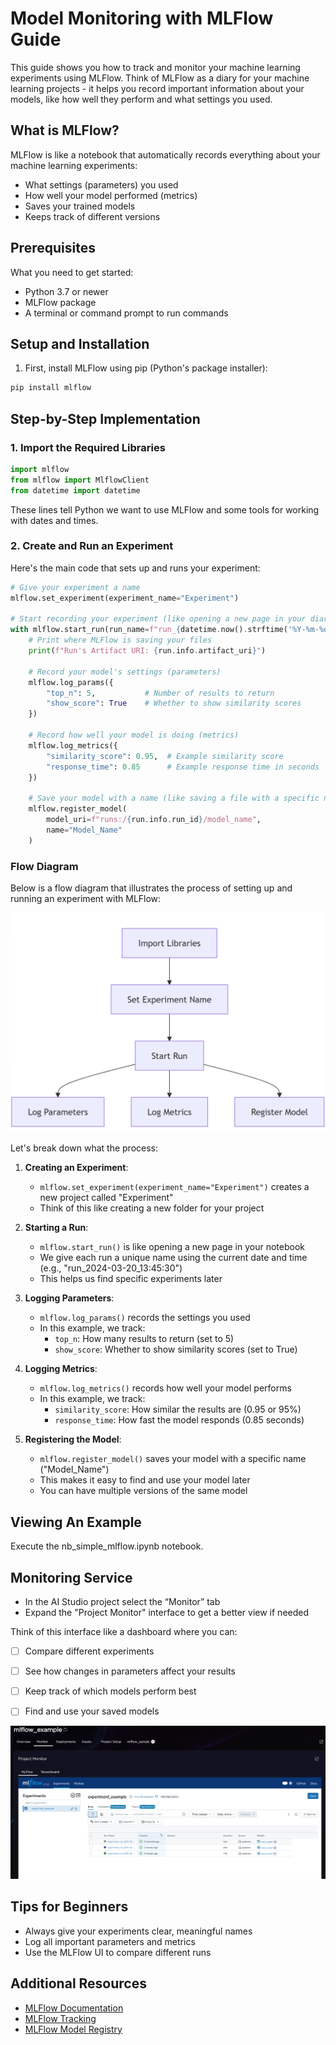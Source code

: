 # Model Monitoring with MLFlow Guide

This guide shows you how to track and monitor your machine learning experiments using MLFlow. Think of MLFlow as a diary for your machine learning projects - it helps you record important information about your models, like how well they perform and what settings you used.

## What is MLFlow?
MLFlow is like a notebook that automatically records everything about your machine learning experiments:
- What settings (parameters) you used
- How well your model performed (metrics)
- Saves your trained models
- Keeps track of different versions

## Prerequisites

What you need to get started:
- Python 3.7 or newer
- MLFlow package
- A terminal or command prompt to run commands

## Setup and Installation

1. First, install MLFlow using pip (Python's package installer):
```python
pip install mlflow
```

## Step-by-Step Implementation

### 1. Import the Required Libraries
```python
import mlflow
from mlflow import MlflowClient
from datetime import datetime
```
These lines tell Python we want to use MLFlow and some tools for working with dates and times.

### 2. Create and Run an Experiment

Here's the main code that sets up and runs your experiment:

```python
# Give your experiment a name
mlflow.set_experiment(experiment_name="Experiment")

# Start recording your experiment (like opening a new page in your diary)
with mlflow.start_run(run_name=f"run_{datetime.now().strftime('%Y-%m-%d_%H:%M:%S')}") as run:
    # Print where MLFlow is saving your files
    print(f"Run's Artifact URI: {run.info.artifact_uri}")
    
    # Record your model's settings (parameters)
    mlflow.log_params({
        "top_n": 5,           # Number of results to return
        "show_score": True    # Whether to show similarity scores
    })
    
    # Record how well your model is doing (metrics)
    mlflow.log_metrics({
        "similarity_score": 0.95,  # Example similarity score
        "response_time": 0.85      # Example response time in seconds
    })
    
    # Save your model with a name (like saving a file with a specific name)
    mlflow.register_model(
        model_uri=f"runs:/{run.info.run_id}/model_name", 
        name="Model_Name"
    )
```

### Flow Diagram

Below is a flow diagram that illustrates the process of setting up and running an experiment with MLFlow:

![Experiment Monitoring Flow](images/flow_chart.png)


Let's break down what the process:

1. **Creating an Experiment**:
   - `mlflow.set_experiment(experiment_name="Experiment")` creates a new project called "Experiment"
   - Think of this like creating a new folder for your project

2. **Starting a Run**:
   - `mlflow.start_run()` is like opening a new page in your notebook
   - We give each run a unique name using the current date and time (e.g., "run_2024-03-20_13:45:30")
   - This helps us find specific experiments later

3. **Logging Parameters**:
   - `mlflow.log_params()` records the settings you used
   - In this example, we track:
     - `top_n`: How many results to return (set to 5)
     - `show_score`: Whether to show similarity scores (set to True)

4. **Logging Metrics**:
   - `mlflow.log_metrics()` records how well your model performs
   - In this example, we track:
     - `similarity_score`: How similar the results are (0.95 or 95%)
     - `response_time`: How fast the model responds (0.85 seconds)

5. **Registering the Model**:
   - `mlflow.register_model()` saves your model with a specific name ("Model_Name")
   - This makes it easy to find and use your model later
   - You can have multiple versions of the same model

## Viewing An Example

Execute the nb_simple_mlflow.ipynb notebook.

## Monitoring Service

- In the AI Studio project select the “Monitor” tab
- Expand the "Project Monitor" interface to get a better view if needed

Think of this interface like a dashboard where you can:
- [ ] Compare different experiments
- [ ] See how changes in parameters affect your results
- [ ] Keep track of which models perform best
- [ ] Find and use your saved models


![Service Deployment](images/monitor1.png)

## Tips for Beginners
- Always give your experiments clear, meaningful names
- Log all important parameters and metrics
- Use the MLFlow UI to compare different runs

## Additional Resources

- [MLFlow Documentation](https://www.mlflow.org/docs/latest/index.html)
- [MLFlow Tracking](https://www.mlflow.org/docs/latest/tracking.html)
- [MLFlow Model Registry](https://www.mlflow.org/docs/latest/model-registry.html)